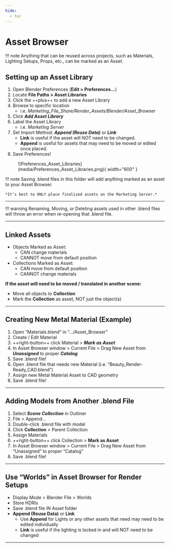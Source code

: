 ```yaml
---
hide:
  - toc
---
```


# **Asset Browser**

!!! note
    Anything that can be reused across projects, such as Materials, Lighting Setups, Props, etc., can be marked as an Asset.

## **Setting up an Asset Library**

1. Open Blender Preferences (**Edit > Preferences…**)
1. Locate **File Paths > Asset Libraries**
1. Click the ++plus++ to add a new Asset Library
1. Browse to specific location
    - i.e. *Marketing_File_Share/Render_Assets/Blender/Asset_Browser*
1. Click ***Add Asset Library***
1. Label the Asset Library
    - i.e. *Marketing Server*
1. Set Import Method: ***Append (Reuse Data)*** or ***Link***
    - **Link** is useful if the asset will *NOT* need to be changed.
    - **Append** is useful for assets that may need to be moved or edited once placed.
1. Save Preferences!

<figure markdown="span">
  ![Preferences_Asset_Libraries](media/Preferences_Asset_Libraries.png){ width="600" }
</figure>

!!! note
    Saving .blend files in this folder will add anything marked as an asset to your Asset Browser.

    *It’s best to ONLY place finalized assets on the Marketing Server.*

---

!!! warning
    Renaming, Moving, or Deleting assets used in other .blend files will throw an error when re-opening that .blend file.

---

## **Linked Assets**

- Objects Marked as Asset:
    - CAN change materials
    - CANNOT move from default position
- Collections Marked as Asset:
    - CAN move from default position
    - CANNOT change materials

**If the asset will need to be moved / translated in another scene:**

- Move all objects to **Collection**
- Mark the **Collection** as asset, NOT just the object(s)

---

## **Creating New Metal Material** (Example)

1. Open “Materials.blend” in “…/Asset_Browser”
1. Create / Edit Material
1. ++right-button++ click Material > ***Mark as Asset***
1. In Asset Browser window > Current File > Drag New Asset from ***Unassigned*** to proper ***Catalog***
1. Save .blend file!
1. Open .blend file that needs new Material (i.e. “Beauty_Render-Ready_CAD.blend”)
1. Assign new Metal Material Asset to CAD geometry
1. Save .blend file!

---

## **Adding Models from Another .blend File**

1. Select ***Scene Collection*** in Outliner
1. File > Append…
1. Double-click .blend file with model
1. Click **Collection** > Parent Collection
1. Assign Materials
1. ++right-button++ click Collection > **Mark as Asset**
1. In Asset Browser window > Current File > Drag New Asset from “Unassigned” to proper “Catalog”
1. Save .blend file!

---

## **Use “Worlds” in Asset Browser for Render Setups**

- Display Mode > Blender File > Worlds
- Store HDRIs
- Save .blend file IN Asset folder
- **Append (Reuse Data)** or **Link**
    - Use **Append** for Lights or any other assets that need may need to be edited individually
    - **Link** is useful if the lighting is locked in and will NOT need to be changed


---
